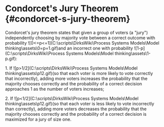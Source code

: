 # Condorcet&#039;s Jury Theorem {#condorcet-s-jury-theorem}

Condorcet&#039;s jury theorem states that given a group of voters (a &quot;jury&quot;) independently choosing by majority vote between a correct outcome with probability ![0<=p<=1](C:\scripts\DirksWiki\Process Systems Models\Model thinking\assets\0=p=1.gif)and an incorrect one with probability ![1-p](C:\scripts\DirksWiki\Process Systems Models\Model thinking\assets\1-p.gif):

1\. If ![p>1/2](C:\scripts\DirksWiki\Process Systems Models\Model thinking\assets\p12.gif)(so that each voter is more likely to vote correctly that incorrectly), adding more voters increases the probability that the majority chooses correctly and the probability of a correct decision approaches 1 as the number of voters increases;

2\. If ![p<1/2](C:\scripts\DirksWiki\Process Systems Models\Model thinking\assets\p12.gif)(so that each voter is less likely to vote incorrectly than correctly), adding more voters decreases the probability that the majority chooses correctly and the probability of a correct decision is maximized for a jury of size one.